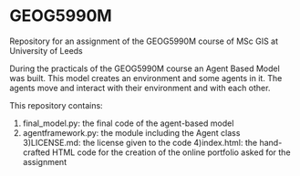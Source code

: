 # GEOG5990M
Repository for an assignment of the GEOG5990M course of MSc GIS at University of Leeds

During the practicals of the GEOG5990M course an Agent Based Model was built. This model creates an environment and some agents in it.
The agents move and interact with their environment and with each other.

This repository contains:
1) final_model.py: the final code of the agent-based model
2) agentframework.py: the module including the Agent class
3)LICENSE.md: the license given to the code
4)index.html: the hand-crafted HTML code for the creation of the online portfolio asked for the assignment
